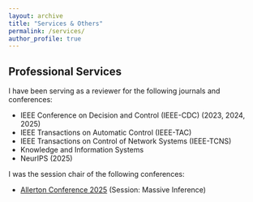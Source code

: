 ```yaml
---
layout: archive
title: "Services & Others"
permalink: /services/
author_profile: true
---
```

## Professional Services
I have been serving as a reviewer for the following journals and conferences:
* IEEE Conference on Decision and Control (IEEE-CDC) (2023, 2024, 2025)
* IEEE Transactions on Automatic Control (IEEE-TAC)
* IEEE Transactions on Control of Network Systems (IEEE-TCNS)
* Knowledge and Information Systems
* NeurIPS (2025)

I was the session chair of the following conferences:
* [Allerton Conference 2025](https://allerton.csl.illinois.edu/) (Session: Massive Inference)
